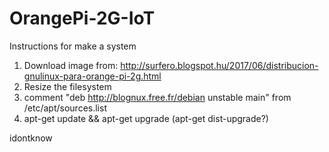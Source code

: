 # OrangePi-2G-IoT
Instructions for make a system

1. Download image from:
http://surfero.blogspot.hu/2017/06/distribucion-gnulinux-para-orange-pi-2g.html
2. Resize the filesystem
3. comment "deb http://blognux.free.fr/debian unstable main" from /etc/apt/sources.list
4. apt-get update && apt-get upgrade (apt-get dist-upgrade?)

idontknow

